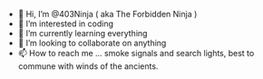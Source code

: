 - 👋 Hi, I’m @403Ninja ( aka The Forbidden Ninja )
- 👀 I’m interested in coding
- 🌱 I’m currently learning everything
- 💞️ I’m looking to collaborate on anything
- 📫 How to reach me ... smoke signals and search lights, best to commune with winds of the ancients.

<!---
403Ninja/403Ninja is a ✨ special ✨ repository because its `README.md` (this file) appears on your GitHub profile.
You can click the Preview link to take a look at your changes.
--->
